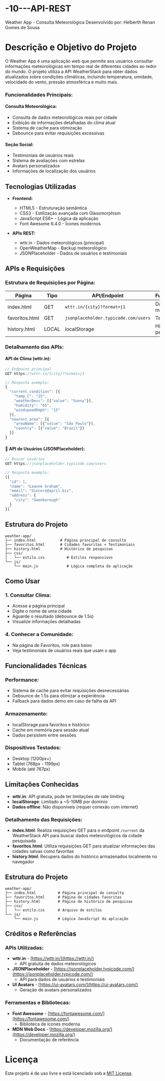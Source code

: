 # -10---API-REST
Weather App - Consulta Meteorológica
Desenvolvido por: Helberth Renan Gomes de Sousa
# Descrição e Objetivo do Projeto
O Weather App é uma aplicação web que permite aos usuários consultar informações meteorológicas em tempo real de diferentes cidades ao redor do mundo. O projeto utiliza a API WeatherStack para obter dados atualizados sobre condições climáticas, incluindo temperatura, umidade, velocidade do vento, pressão atmosférica e muito mais.

###  Funcionalidades Principais:

####  **Consulta Meteorológica:**
- Consulta de dados meteorológicos reais por cidade
- Exibição de informações detalhadas do clima atual
- Sistema de cache para otimização
- Debounce para evitar requisições excessivas

####  **Seção Social:**
- Testimoniais de usuários reais
- Sistema de avaliações com estrelas
- Avatars personalizados
- Informações de localização dos usuários

##  Tecnologias Utilizadas

- **Frontend:**
  - HTML5 - Estruturação semântica
  - CSS3 - Estilização avançada com Glassmorphism
  - JavaScript ES6+ - Lógica da aplicação
  - Font Awesome 6.4.0 - Ícones modernos

- **APIs REST:**
  - wttr.in - Dados meteorológicos (principal)
  - OpenWeatherMap - Backup meteorológico
  - JSONPlaceholder - Dados de usuários e testimoniais

##  APIs e Requisições

### Estrutura de Requisições por Página:

| **Página** | **Tipo** | **API/Endpoint** | **Funcionalidade** |
|------------|----------|------------------|-------------------|
| index.html | GET | `wttr.in/{city}?format=j1` | Dados meteorológicos |
| favoritos.html | GET | `jsonplaceholder.typicode.com/users` | Testimoniais |
| history.html | LOCAL | localStorage | Histórico de pesquisas |

###  Detalhamento das APIs:

####  **API de Clima (wttr.in):**
```javascript
// Endpoint principal
GET https://wttr.in/{city}?format=j1

// Resposta exemplo:
{
  "current_condition": [{
    "temp_C": "25",
    "weatherDesc": [{"value": "Sunny"}],
    "humidity": "65",
    "windspeedKmph": "15"
  }],
  "nearest_area": [{
    "areaName": [{"value": "São Paulo"}],
    "country": [{"value": "Brazil"}]
  }]
}
```

#### 👥 **API de Usuários (JSONPlaceholder):**
```javascript
// Buscar usuários
GET https://jsonplaceholder.typicode.com/users

// Resposta exemplo:
[{
  "id": 1,
  "name": "Leanne Graham",
  "email": "Sincere@april.biz",
  "address": {
    "city": "Gwenborough"
  }
}]
```

##  Estrutura do Projeto

```
weather-app/
├── index.html           # Página principal de consulta
├── favoritos.html       # Cidades favoritas + Testimoniais
├── history.html         # Histórico de pesquisas
├── css/
│   └── estilo.css          # Estilos responsivos
└── js/
    └── main.js             # Lógica completa da aplicação
```

##  Como Usar

### 1. **Consultar Clima:**
- Acesse a página principal
- Digite o nome de uma cidade
- Aguarde o resultado (debounce de 1.5s)
- Visualize informações detalhadas

### 4. **Conhecer a Comunidade:**
- Na página de Favoritos, role para baixo
- Veja testimoniais de usuários reais que usam o app

##  Funcionalidades Técnicas

###  **Performance:**
- Sistema de cache para evitar requisições desnecessárias
- Debounce de 1.5s para otimizar a experiência
- Fallback para dados demo em caso de falha da API

###  **Armazenamento:**
- localStorage para favoritos e histórico
- Cache em memória para sessão atual
- Dados persistem entre sessões


###  **Dispositivos Testados:**
-  Desktop (1200px+)
-  Tablet (768px - 1199px) 
-  Mobile (até 767px)

##  Limitações Conhecidas

- **wttr.in**: API gratuita, pode ter limitações de rate limiting
- **localStorage**: Limitado a ~5-10MB por domínio
- **Dados offline**: Não disponíveis (requer conexão com internet)



### Detalhamento das Requisições:

- **index.html**: Realiza requisições GET para o endpoint `/current` da WeatherStack API para buscar dados meteorológicos da cidade pesquisada
- **favoritos.html**: Utiliza requisições GET para atualizar informações das cidades salvas como favoritas
- **history.html**: Recupera dados do histórico armazenados localmente no navegador

## Estrutura do Projeto

```
weather-app/
├── index.html          # Página principal de consulta
├── favoritos.html      # Página de cidades favoritas
├── history.html        # Página de histórico de pesquisas
├── css/
│   └── estilo.css      # Arquivo de estilos
└── js/
    └── main.js         # Lógica JavaScript da aplicação
```

## Créditos e Referências

### **APIs Utilizadas:**
- **wttr.in** - [https://wttr.in/](https://wttr.in/)
  - API gratuita de dados meteorológicos
- **JSONPlaceholder** - [https://jsonplaceholder.typicode.com/](https://jsonplaceholder.typicode.com/)
  - API para dados de usuários e testimoniais
- **UI Avatars** - [https://ui-avatars.com/](https://ui-avatars.com/)
  - Geração de avatars personalizados

### **Ferramentas e Bibliotecas:**
- **Font Awesome** - [https://fontawesome.com/](https://fontawesome.com/)
  - Biblioteca de ícones moderna
- **MDN Web Docs** - [https://developer.mozilla.org/](https://developer.mozilla.org/)
  - Documentação de referência


# Licença
Este projeto é de uso livre e está licenciado sob a [MIT License](https://opensource.org/licenses/MIT).
